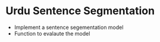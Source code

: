 # Urdu Sentence Segmentation
  * Implement a sentence segementation model
  * Function to evalaute the model
    

